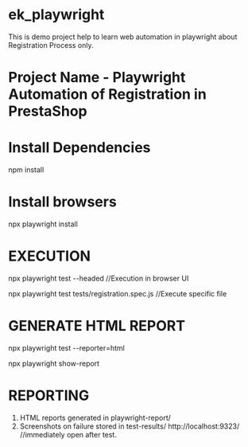 # ek_playwright
This is demo project help to learn web automation in playwright about Registration Process only.
# Project Name - Playwright Automation of Registration in PrestaShop
# Install Dependencies
npm install
# Install browsers
npx playwright install
# EXECUTION
npx playwright test --headed //Execution in browser UI

npx playwright test tests/registration.spec.js //Execute specific file
# GENERATE HTML REPORT
npx playwright test --reporter=html

npx playwright show-report
# REPORTING
 1. HTML reports generated in playwright-report/
 2. Screenshots on failure stored in test-results/
http://localhost:9323/ //immediately open after test.


